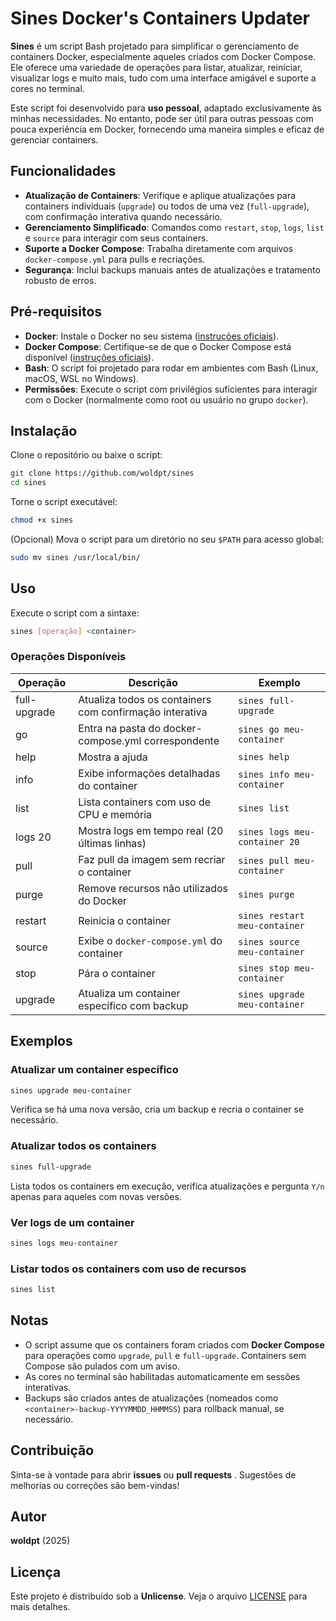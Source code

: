 # Sines Docker's Containers Updater

**Sines** é um script Bash projetado para simplificar o gerenciamento de containers Docker, especialmente aqueles criados com Docker Compose. Ele oferece uma variedade de operações para listar, atualizar, reiniciar, visualizar logs e muito mais, tudo com uma interface amigável e suporte a cores no terminal.

Este script foi desenvolvido para **uso pessoal**, adaptado exclusivamente às minhas necessidades. No entanto, pode ser útil para outras pessoas com pouca experiência em Docker, fornecendo uma maneira simples e eficaz de gerenciar containers.

## Funcionalidades

- **Atualização de Containers**: Verifique e aplique atualizações para containers individuais (`upgrade`) ou todos de uma vez (`full-upgrade`), com confirmação interativa quando necessário.
- **Gerenciamento Simplificado**: Comandos como `restart`, `stop`, `logs`, `list` e `source` para interagir com seus containers.
- **Suporte a Docker Compose**: Trabalha diretamente com arquivos `docker-compose.yml` para pulls e recriações.
- **Segurança**: Inclui backups manuais antes de atualizações e tratamento robusto de erros.

## Pré-requisitos

- **Docker**: Instale o Docker no seu sistema ([instruções oficiais](https://docs.docker.com/get-docker/)).
- **Docker Compose**: Certifique-se de que o Docker Compose está disponível ([instruções oficiais](https://docs.docker.com/compose/install/)).
- **Bash**: O script foi projetado para rodar em ambientes com Bash (Linux, macOS, WSL no Windows).
- **Permissões**: Execute o script com privilégios suficientes para interagir com o Docker (normalmente como root ou usuário no grupo `docker`).

## Instalação

Clone o repositório ou baixe o script:

```bash
git clone https://github.com/woldpt/sines
cd sines
```

Torne o script executável:

```bash
chmod +x sines
```

(Opcional) Mova o script para um diretório no seu `$PATH` para acesso global:

```bash
sudo mv sines /usr/local/bin/
```

## Uso

Execute o script com a sintaxe:

```bash
sines [operação] <container>
```

### Operações Disponíveis

| Operação     | Descrição                                               | Exemplo                       |
| ------------ | ------------------------------------------------------- | ----------------------------- |
| full-upgrade | Atualiza todos os containers com confirmação interativa | `sines full-upgrade`          |
| go           | Entra na pasta do docker-compose.yml correspondente     | `sines go meu-container`      |
| help         | Mostra a ajuda                                          | `sines help`                  |
| info         | Exibe informações detalhadas do container               | `sines info meu-container`    |
| list         | Lista containers com uso de CPU e memória               | `sines list`                  |
| logs 20      | Mostra logs em tempo real (20 últimas linhas)           | `sines logs meu-container 20` |
| pull         | Faz pull da imagem sem recriar o container              | `sines pull meu-container`    |
| purge        | Remove recursos não utilizados do Docker                | `sines purge`                 |
| restart      | Reinicia o container                                    | `sines restart meu-container` |
| source       | Exibe o `docker-compose.yml` do container               | `sines source meu-container`  |
| stop         | Pára o container                                        | `sines stop meu-container`    |
| upgrade      | Atualiza um container específico com backup             | `sines upgrade meu-container` |

## Exemplos

### Atualizar um container específico

```bash
sines upgrade meu-container
```

Verifica se há uma nova versão, cria um backup e recria o container se necessário.

### Atualizar todos os containers

```bash
sines full-upgrade
```

Lista todos os containers em execução, verifica atualizações e pergunta `Y/n` apenas para aqueles com novas versões.

### Ver logs de um container

```bash
sines logs meu-container
```

### Listar todos os containers com uso de recursos

```bash
sines list
```

## Notas

- O script assume que os containers foram criados com **Docker Compose** para operações como `upgrade`, `pull` e `full-upgrade`. Containers sem Compose são pulados com um aviso.
- As cores no terminal são habilitadas automaticamente em sessões interativas.
- Backups são criados antes de atualizações (nomeados como `<container>-backup-YYYYMMDD_HHMMSS`) para rollback manual, se necessário.

## Contribuição

Sinta-se à vontade para abrir **issues** ou **pull requests** . Sugestões de melhorias ou correções são bem-vindas!

## Autor

**woldpt** (2025)

## Licença

Este projeto é distribuído sob a **Unlicense**. Veja o arquivo [LICENSE](LICENSE) para mais detalhes.
